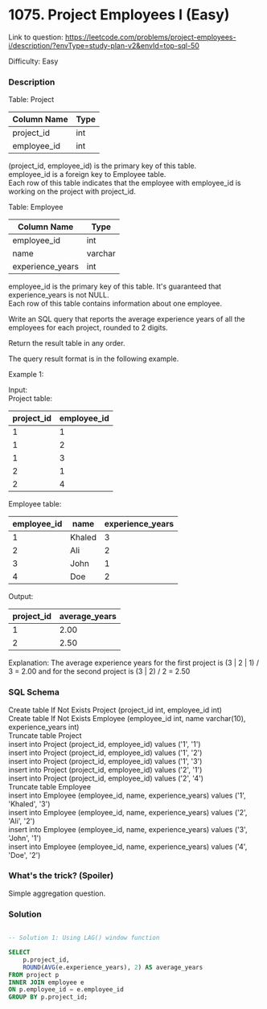 # 1075. Project Employees I (Easy)

Link to question: https://leetcode.com/problems/project-employees-i/description/?envType=study-plan-v2&envId=top-sql-50

Difficulty: Easy

### Description

Table: Project


| Column Name | Type    |
|-------------|---------|
| project_id  | int     |
| employee_id | int     |

(project_id, employee_id) is the primary key of this table.\
employee_id is a foreign key to Employee table.\
Each row of this table indicates that the employee with employee_id is working on the project with project_id.
 

Table: Employee


| Column Name      | Type    |
|------------------|---------|
| employee_id      | int     |
| name             | varchar |
| experience_years | int     |

employee_id is the primary key of this table. It's guaranteed that experience_years is not NULL.\
Each row of this table contains information about one employee.
 

Write an SQL query that reports the average experience years of all the employees for each project, rounded to 2 digits.

Return the result table in any order.

The query result format is in the following example.

 

Example 1:

Input:\
Project table:

| project_id  | employee_id |
|-------------|-------------|
| 1           | 1           |
| 1           | 2           |
| 1           | 3           |
| 2           | 1           |
| 2           | 4           |

Employee table:

| employee_id | name   | experience_years |
|-------------|--------|------------------|
| 1           | Khaled | 3                |
| 2           | Ali    | 2                |
| 3           | John   | 1                |
| 4           | Doe    | 2                |

Output: 

| project_id  | average_years |
|-------------|---------------|
| 1           | 2.00          |
| 2           | 2.50          |

Explanation: The average experience years for the first project is (3 | 2 | 1) / 3 = 2.00 and for the second project is (3 | 2) / 2 = 2.50



### SQL Schema
Create table If Not Exists Project (project_id int, employee_id int)\
Create table If Not Exists Employee (employee_id int, name varchar(10), experience_years int)\
Truncate table Project\
insert into Project (project_id, employee_id) values ('1', '1')\
insert into Project (project_id, employee_id) values ('1', '2')\
insert into Project (project_id, employee_id) values ('1', '3')\
insert into Project (project_id, employee_id) values ('2', '1')\
insert into Project (project_id, employee_id) values ('2', '4')\
Truncate table Employee\
insert into Employee (employee_id, name, experience_years) values ('1', 'Khaled', '3')\
insert into Employee (employee_id, name, experience_years) values ('2', 'Ali', '2')\
insert into Employee (employee_id, name, experience_years) values ('3', 'John', '1')\
insert into Employee (employee_id, name, experience_years) values ('4', 'Doe', '2')

### What's the trick? (Spoiler)

Simple aggregation question.

### Solution

```sql

-- Solution 1: Using LAG() window function

SELECT
    p.project_id,
    ROUND(AVG(e.experience_years), 2) AS average_years
FROM project p
INNER JOIN employee e
ON p.employee_id = e.employee_id
GROUP BY p.project_id;
